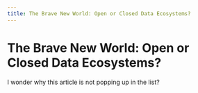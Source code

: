 ```yaml
---
title: The Brave New World: Open or Closed Data Ecosystems?
---
```

# The Brave New World: Open or Closed Data Ecosystems?

I wonder why this article is not popping up in the list? 

